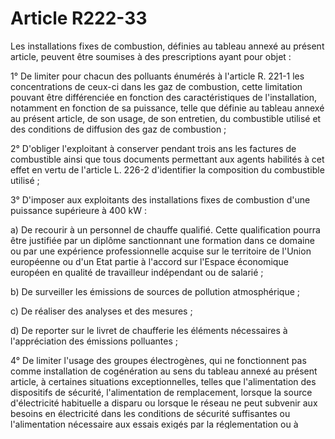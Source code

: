 # Article R222-33

Les installations fixes de combustion, définies au tableau annexé au présent article, peuvent être soumises à des
prescriptions ayant pour objet : 

1° De limiter pour chacun des polluants énumérés à l'article R. 221-1 les concentrations de ceux-ci dans les gaz de
combustion, cette limitation pouvant être différenciée en fonction des caractéristiques de l'installation, notamment en
fonction de sa puissance, telle que définie au tableau annexé au présent article, de son usage, de son entretien, du
combustible utilisé et des conditions de diffusion des gaz de combustion ; 

2° D'obliger l'exploitant à conserver pendant trois ans les factures de combustible ainsi que tous documents permettant aux
agents habilités à cet effet en vertu de l'article L. 226-2 d'identifier la composition du combustible utilisé ; 

3° D'imposer aux exploitants des installations fixes de combustion d'une puissance supérieure à 400 kW : 

a) De recourir à un personnel de chauffe qualifié. Cette qualification pourra être justifiée par un diplôme sanctionnant une
formation dans ce domaine ou par une expérience professionnelle acquise sur le territoire de l'Union européenne ou d'un Etat
partie à l'accord sur l'Espace économique européen en qualité de travailleur indépendant ou de salarié ; 

b) De surveiller les émissions de sources de pollution atmosphérique ; 

c) De réaliser des analyses et des mesures ; 

d) De reporter sur le livret de chaufferie les éléments nécessaires à l'appréciation des émissions polluantes ; 

4° De limiter l'usage des groupes électrogènes, qui ne fonctionnent pas comme installation de cogénération au sens du tableau
annexé au présent article, à certaines situations exceptionnelles, telles que l'alimentation des dispositifs de sécurité,
l'alimentation de remplacement, lorsque la source d'électricité habituelle a disparu ou lorsque le réseau ne peut subvenir
aux besoins en électricité dans les conditions de sécurité suffisantes ou l'alimentation nécessaire aux essais exigés par la
réglementation ou à l'entretien du matériel. 

Tableau de l'article R. 222-33 

Aux fins de la présente section, on entend par : 

" Installations fixes de combustion " : tout dispositif non mobile dans lequel les combustibles suivants : gaz naturel, gaz
de pétrole liquéfié, fioul domestique, charbon, fiouls lourds ou biomasse sont brûlés seuls ou en mélange, à l'exclusion des
torchères et des panneaux radiants ; 

" Puissance d'une installation de combustion " : la puissance d'une installation de combustion est définie comme la puissance
thermique maximale fixée et garantie par le constructeur comme pouvant être délivrée en marche continue. Elle est exprimée en
kilowatts (kW) ; 

" Installation de cogénération " : installation permettant une production combinée de deux énergies utiles, mécanique et
thermique, telles que définies en application de l'article 3 du décret n° 2000-1196 du 6 décembre 2000 fixant par catégorie
d'installation les limites de puissance des installations pouvant bénéficier de l'obligation d'achat d'électricité.

**Liens relatifs à cet article**

_Cite_:

  - Décret n°2000-1196 du 6 décembre 2000 - art. 3
  - Code de l'environnement - art. L226-2 (V)
  - Code de l'environnement - art. R221-1 (V)

_Anciens textes_:

  - Décret n°2001-449 du 25 mai 2001 - art. 15 (Ab)
  - Code rural - art. R*222-33 (Ab)

_Modifié par_:

  - Décret n°2010-1250 du 21 octobre 2010 - art. 5

_Cité par_:

  - Code de l'environnement - art. R*222-34 (Ab)
  - Code de l'environnement - art. R222-32 (V)
  - Code de l'environnement - art. R222-33 (V)
  - Code de l'environnement - art. R226-8 (V)
